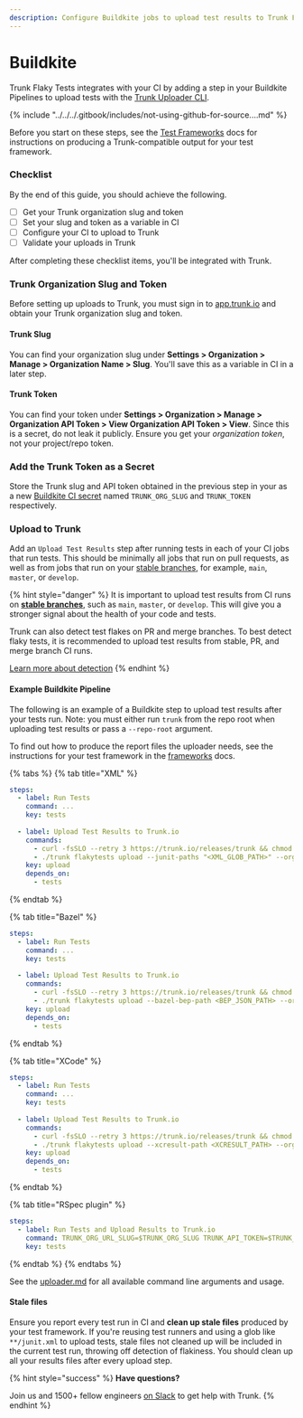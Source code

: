 ```yaml
---
description: Configure Buildkite jobs to upload test results to Trunk Flaky Tests
---
```


# Buildkite

Trunk Flaky Tests integrates with your CI by adding a step in your Buildkite Pipelines to upload tests with the [Trunk Uploader CLI](../../uploader.md).

{% include "../../../.gitbook/includes/not-using-github-for-source....md" %}

Before you start on these steps, see the [Test Frameworks](../frameworks/) docs for instructions on producing a Trunk-compatible output for your test framework.

### Checklist

By the end of this guide, you should achieve the following.

* [ ] Get your Trunk organization slug and token
* [ ] Set your slug and token as a variable in CI
* [ ] Configure your CI to upload to Trunk
* [ ] Validate your uploads in Trunk

After completing these checklist items, you'll be integrated with Trunk.&#x20;

### Trunk Organization Slug and Token

Before setting up uploads to Trunk, you must sign in to [app.trunk.io](https://app.trunk.io/login?intent=flaky%20tests) and obtain your Trunk organization slug and token.

#### Trunk Slug

You can find your organization slug under **Settings > Organization > Manage > Organization Name > Slug**. You'll save this as a variable in CI in a later step.

#### Trunk Token

You can find your token under **Settings > Organization > Manage > Organization API Token > View Organization API Token > View**. Since this is a secret, do not leak it publicly. Ensure you get your _organization token_, not your project/repo token.

### Add the Trunk Token as a Secret

Store the Trunk slug and API token obtained in the previous step in your as a new [Buildkite CI secret](https://buildkite.com/docs/pipelines/security/secrets/managing) named `TRUNK_ORG_SLUG` and `TRUNK_TOKEN` respectively.

### Upload to Trunk

Add an `Upload Test Results` step after running tests in each of your CI jobs that run tests. This should be minimally all jobs that run on pull requests, as well as from jobs that run on your [stable branches](../../detection.md#stable-branches), for example, `main`, `master`, or `develop`.

{% hint style="danger" %}
It is important to upload test results from CI runs on [**stable branches**](../../detection.md#stable-branches), such as `main`, `master`, or `develop`. This will give you a stronger signal about the health of your code and tests.

Trunk can also detect test flakes on PR and merge branches. To best detect flaky tests, it is recommended to upload test results from stable, PR, and merge branch CI runs.

[Learn more about detection](../../detection.md)
{% endhint %}

#### Example Buildkite Pipeline

The following is an example of a Buildkite step to upload test results after your tests run. Note: you must either run `trunk` from the repo root when uploading test results or pass a `--repo-root` argument.

To find out how to produce the report files the uploader needs, see the instructions for your test framework in the [frameworks](../frameworks/ "mention") docs.&#x20;

{% tabs %}
{% tab title="XML" %}
```yaml
steps:
  - label: Run Tests
    command: ...
    key: tests
    
  - label: Upload Test Results to Trunk.io
    commands:
      - curl -fsSLO --retry 3 https://trunk.io/releases/trunk && chmod +x ./trunk
      - ./trunk flakytests upload --junit-paths "<XML_GLOB_PATH>" --org-url-slug <TRUNK_ORG_SLUG> --token $TRUNK_TOKEN
    key: upload
    depends_on:
      - tests
```
{% endtab %}

{% tab title="Bazel" %}
```yaml
steps:
  - label: Run Tests
    command: ...
    key: tests
    
  - label: Upload Test Results to Trunk.io
    commands:
      - curl -fsSLO --retry 3 https://trunk.io/releases/trunk && chmod +x ./trunk
      - ./trunk flakytests upload --bazel-bep-path <BEP_JSON_PATH> --org-url-slug <TRUNK_ORG_SLUG> --token $TRUNK_TOKEN
    key: upload
    depends_on:
      - tests
```
{% endtab %}

{% tab title="XCode" %}
```yaml
steps:
  - label: Run Tests
    command: ...
    key: tests
    
  - label: Upload Test Results to Trunk.io
    commands:
      - curl -fsSLO --retry 3 https://trunk.io/releases/trunk && chmod +x ./trunk
      - ./trunk flakytests upload --xcresult-path <XCRESULT_PATH> --org-url-slug <TRUNK_ORG_SLUG> --token $TRUNK_TOKEN
    key: upload
    depends_on:
      - tests
```
{% endtab %}

{% tab title="RSpec plugin" %}
```yaml
steps:
  - label: Run Tests and Upload Results to Trunk.io
    command: TRUNK_ORG_URL_SLUG=$TRUNK_ORG_SLUG TRUNK_API_TOKEN=$TRUNK_TOKEN bundle exec rspec
    key: tests
```
{% endtab %}
{% endtabs %}

See the [uploader.md](../../uploader.md "mention") for all available command line arguments and usage.

#### Stale files

Ensure you report every test run in CI and **clean up stale files** produced by your test framework. If you're reusing test runners and using a glob like `**/junit.xml` to upload tests, stale files not cleaned up will be included in the current test run, throwing off detection of flakiness. You should clean up all your results files after every upload step.

{% hint style="success" %}
**Have questions?**

Join us and 1500+ fellow engineers [on Slack](https://slack.trunk.io/) to get help with Trunk.
{% endhint %}
